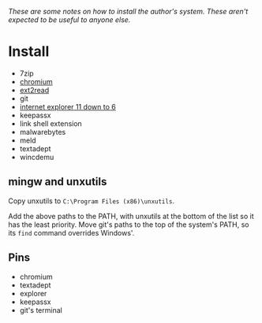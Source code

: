 _These are some notes on how to install the author's system. These aren't expected to be useful to anyone else._


# Install

- 7zip
- [chromium](https://download-chromium.appspot.com/)
- [ext2read](https://sourceforge.net/projects/ext2read/)
- git
- [internet explorer 11 down to 6](https://www.windows10download.com/utilu-ie-collection/)
- keepassx
- link shell extension
- malwarebytes
- meld
- textadept
- wincdemu


## mingw and unxutils

Copy unxutils to `C:\Program Files (x86)\unxutils`.

Add the above paths to the PATH, with unxutils at the bottom of the list so it has the least priority. Move git's paths to the top of the system's PATH, so its `find` command overrides Windows'.


## Pins

- chromium
- textadept
- explorer
- keepassx
- git's terminal
